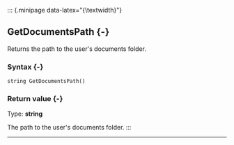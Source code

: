 ::: {.minipage data-latex="{\textwidth}"}
## GetDocumentsPath {-}

Returns the path to the user's documents folder.

### Syntax {-}

```{sql}
string GetDocumentsPath() 
```

### Return value {-}

Type: **string**

The path to the user's documents folder.
:::

***